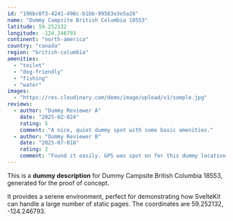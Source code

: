 ```yaml
---
id: "196bc0f3-4241-498c-b1bb-99583e3e5a28"
name: "Dummy Campsite British Columbia 18553"
latitude: 59.252132
longitude: -124.246793
continent: "north-america"
country: "canada"
region: "british-columbia"
amenities:
  - "toilet"
  - "dog-friendly"
  - "fishing"
  - "water"
images:
  - "https://res.cloudinary.com/demo/image/upload/v1/sample.jpg"
reviews:
  - author: "Dummy Reviewer A"
    date: "2025-02-024"
    rating: 5
    comment: "A nice, quiet dummy spot with some basic amenities."
  - author: "Dummy Reviewer B"
    date: "2025-07-018"
    rating: 2
    comment: "Found it easily. GPS was spot on for this dummy location."
---
```


This is a **dummy description** for Dummy Campsite British Columbia 18553, generated for the proof of concept.

It provides a serene environment, perfect for demonstrating how SvelteKit can handle a large number of static pages. The coordinates are 59.252132, -124.246793.
